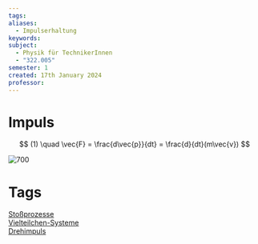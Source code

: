 ```yaml
---
tags: 
aliases:
  - Impulserhaltung
keywords: 
subject:
  - Physik für TechnikerInnen
  - "322.005"
semester: 1
created: 17th January 2024
professor:
---
```

 

# Impuls

$$
(1) \quad \vec{F} = \frac{d\vec{p}}{dt} = \frac{d}{dt}(m\vec{v})
$$

![700](assets/Pasted%20image%2020240117123718.png)

# Tags

[Stoßprozesse](Stoßprozesse.md)  
[Vielteilchen-Systeme](Vielteilchen-Systeme.md)  
[Drehimpuls](../Drehimpuls.md)
